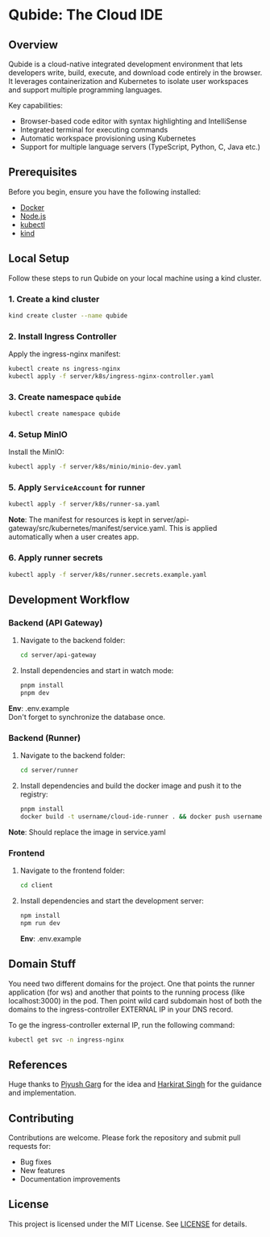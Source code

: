 # Qubide: The Cloud IDE

## Overview

Qubide is a cloud-native integrated development environment that lets developers write, build, execute, and download code entirely in the browser. It leverages containerization and Kubernetes to isolate user workspaces and support multiple programming languages.

Key capabilities:

* Browser-based code editor with syntax highlighting and IntelliSense
* Integrated terminal for executing commands
* Automatic workspace provisioning using Kubernetes
* Support for multiple language servers (TypeScript, Python, C, Java etc.)

## Prerequisites

Before you begin, ensure you have the following installed:

* [Docker](https://www.docker.com/)
* [Node.js](https://nodejs.org/)
* [kubectl](https://kubernetes.io/docs/tasks/tools/)
* [kind](https://kind.sigs.k8s.io/)

## Local Setup

Follow these steps to run Qubide on your local machine using a kind cluster.

### 1. Create a kind cluster

```bash
kind create cluster --name qubide
```

### 2. Install Ingress Controller

Apply the ingress-nginx manifest:

```bash
kubectl create ns ingress-nginx
kubectl apply -f server/k8s/ingress-nginx-controller.yaml
```

### 3. Create namespace `qubide`

```bash
kubectl create namespace qubide
```

### 4. Setup MinIO

Install the MinIO:

```bash
kubectl apply -f server/k8s/minio/minio-dev.yaml
```

### 5. Apply `ServiceAccount` for runner

```bash
kubectl apply -f server/k8s/runner-sa.yaml
```

**Note**: The manifest for resources is kept in server/api-gateway/src/kubernetes/manifest/service.yaml. This is applied automatically when a user creates app.

### 6. Apply runner secrets

```bash
kubectl apply -f server/k8s/runner.secrets.example.yaml
```

## Development Workflow

### Backend (API Gateway)

1. Navigate to the backend folder:

   ```bash
   cd server/api-gateway
   ```
2. Install dependencies and start in watch mode:

   ```bash
   pnpm install
   pnpm dev
   ```
**Env**: .env.example  
Don't forget to synchronize the database once.

### Backend (Runner)

1. Navigate to the backend folder:

   ```bash
   cd server/runner
   ```
2. Install dependencies and build the docker image and push it to the registry:

   ```bash
   pnpm install
   docker build -t username/cloud-ide-runner . && docker push username/cloud-ide-runner
   ```
**Note**: Should replace the image in service.yaml

### Frontend

1. Navigate to the frontend folder:

   ```bash
   cd client
   ```
2. Install dependencies and start the development server:

   ```bash
   npm install
   npm run dev
   ```
   **Env**: .env.example
    
## Domain Stuff

You need two different domains for the project. One that points the runner application (for ws) and another that points to the running process (like localhost:3000) in the pod. 
Then point wild card subdomain host of both the domains to the ingress-controller EXTERNAL IP in your DNS record.  

To ge the ingress-controller external IP, run the following command:

```bash
kubectl get svc -n ingress-nginx
```

## References

Huge thanks to [Piyush Garg](https://www.linkedin.com/in/piyushgarg195) for the idea and [Harkirat Singh](https://www.linkedin.com/in/kirat-li) for the guidance and implementation.

## Contributing

Contributions are welcome. Please fork the repository and submit pull requests for:

* Bug fixes
* New features
* Documentation improvements

## License

This project is licensed under the MIT License. See [LICENSE](LICENSE) for details.
